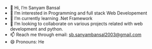 - 👋 Hi, I’m Sanyam Bansal
- 👀 I’m interested in Programming and full stack Web Developement
- 🌱 I’m currently learning .Net Framework
- 💞️ I’m looking to collaborate on various projects related with web development and python.
- 📫 Reach me through email: sb.sanyambansal2003@gmail.com
- 😄 Pronouns: He
<!---
Sanyam2649/Sanyam2649 is a ✨ special ✨ repository because its `README.md` (this file) appears on your GitHub profile.
You can click the Preview link to take a look at your changes.
--->
